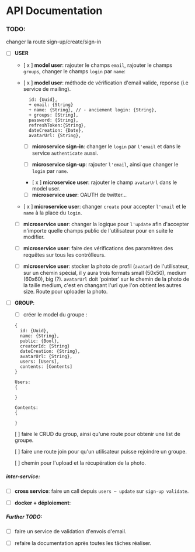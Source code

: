 # API Documentation

### TODO:

changer la route sign-up/create/sign-in

- [ ] **USER**

  - [ x ] **model user**: rajouter le champs `email`, rajouter le champs `groups`, changer le champs `login` par `name`:

  - [ x ] **model user**: méthode de vérification d'email valide, reponse (i.e service de mailing).

    ```
      id: {Uuid},
      + email: {String}
      + name: {String}, // - anciement login: {String},
      + groups: [String],
      password: {String},
      refreshToken:{String},
      dateCreation: {Date},
      avatarUrl: {String},

    ```

    - [ ] **microservice sign-in**: changer le `login` par `l'email` et dans le service `authenticate` aussi.

    - [ ] **microservice sign-up**: rajouter `l'email`, ainsi que changer le `login` par `name`.

    - [ x ] **microservice user**: rajouter le champ `avatarUrl` dans le model user.

    - [ ] **microservice user**: OAUTH de twitter...

  - [ x ] **microservice user**: changer `create` pour accepter `l'email` et le `name` à la place du `login`.

  - [ ] **microservice user**: changer la logique pour `l'update` afin d'accepter n'importe quelle champs public de l'utilisateur pour en suite le modifier.

  - [ ] **microservice user**: faire des vérifications des paramètres des requêtes sur tous les contrôlleurs.

  - [ ] **microservice user**: stocker la photo de profil (`avatar`) de l'utilisateur, sur un chemin spécial, il y aura trois formats small (50x50), medium (60x60), big (?). `avatarUrl` doit 'pointer' sur le chemin de la photo de la taille medium, c'est en changant l'url que l'on obtient les autres size. Route pour uploader la photo.

- [ ] **GROUP**:

  - [ ] créer le model du groupe :

  ```
  {
    id: {Uuid},
    name: {String},
    public: {Bool},
    creatorId: {String}
    dateCreation: {String},
    avatarUrl: {String},
    users: [Users],
    contents: [Contents]
  }
  ```

  ```
  Users:
  {

  }
  ```

  ```
  Contents:
  {

  }
  ```

  [ ] faire le CRUD du group, ainsi qu'une route pour obtenir une list de groupe.

  [ ] faire une route join pour qu'un utilisateur puisse rejoindre un groupe.

  [ ] chemin pour l'upload et la récupération de la photo.

##### inter-service:

- [ ] **cross service**: faire un call depuis `users ~ update` sur `sign-up validate`.

- [ ] **docker + déploiement**:

##### Further TODO:

- [ ] faire un service de validation d'envois d'email.

- [ ] refaire la documentation après toutes les tâches réaliser.
